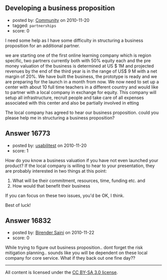 ## Developing a business proposition

- posted by: [Community](https://stackexchange.com/users/-1/-1-community) on 2010-11-20
- tagged: `partnerships`
- score: 0

I need some help as I have some difficulty in structuring a business proposition for an additional partner.

we are starting one of the first online learning company which is region specific, two partners currently both with 50% equity each and the pre money valuation of the business is determined at US $ 1M and projected revenues by the end of the third year is in the range of US$ 9 M with a net margin of 20%. We have built the business, the prototype is ready and we are preparing for the launch in a month from now. We now need to set up a center with about 10 full time teachers in a different country and would like to partner with a local company in exchange for equity. This company will setup all infrastructure, recruit people and take care of all expenses associated with this center and also be partially involved in etting

The local company has agreed to hear our business proposition. could you please help me in structuring a business proposition? 




## Answer 16773

- posted by: [usabilitest](https://stackexchange.com/users/-1/3024-usabilitest) on 2010-11-20
- score: 1

How do you know a business valuation if you have not even launched your product?
If the local company is willing to hear to your presentation, they are probably interested in two things at this point: 

 1. What will be their commitment, resources, time, funding etc. and
 2. How would that benefit their business

If you can focus on these two issues, you'd be OK, I think.

Best of luck!




## Answer 16832

- posted by: [Birender Saini](https://stackexchange.com/users/-1/5019-birender-saini) on 2010-11-22
- score: 0

While trying to figure out business proposition.. dont forget the risk mitigation planning.. sounds like you will be dependent on these local company for core service. What if they back out one fine day?? 



---

All content is licensed under the [CC BY-SA 3.0 license](https://creativecommons.org/licenses/by-sa/3.0/).
